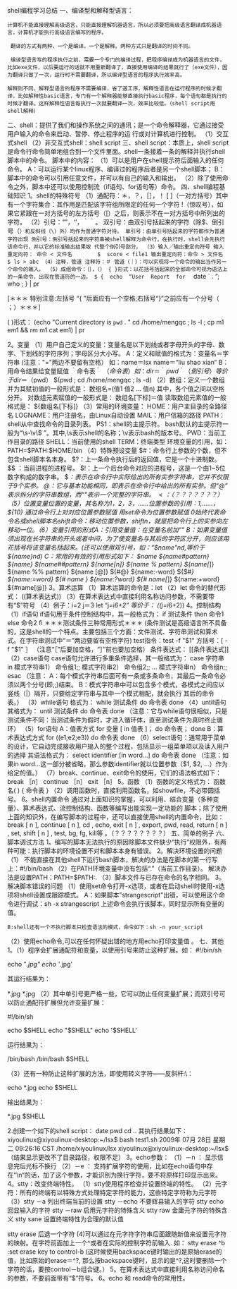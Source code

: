 shell编程学习总结
一、编译型和解释型语言：

    计算机不能直接理解高级语言，只能直接理解机器语言，所以必须要把高级语言翻译成机器语言，计算机才能执行高级语言编写的程序。

     翻译的方式有两种，一个是编译，一个是解释。两种方式只是翻译的时间不同。

     编译型语言写的程序执行之前，需要一个专门的编译过程，把程序编译成为机器语言的文件，比如exe文件，以后要运行的话就不用重新翻译了，直接使用编译的结果就行了（exe文件），因为翻译只做了一次，运行时不需要翻译，所以编译型语言的程序执行效率高。

    解释则不同，解释型语言的程序不需要编译，省了道工序，解释性语言在运行程序的时候才翻译，比如解释性basic语言，专门有一个解释器能够直接执行basic程序，每个语句都是执行的时候才翻译。这样解释性语言每执行一次就要翻译一次，效率比较低。（shell script用shell解释）

二、shell：提供了我们和操作系统之间的通讯；是一个命令解释器，它通过接受用户输入的命令来启动、暂停、停止程序的运
             行或对计算机进行控制。
   （1）交互式shell
   （2）非交互式shell：shell script
三、shell script：本质上，shell script是命令行命令简单地组合到一个文件里面。shell一条接着一条的解释并执行shell脚本中的命令。
   脚本中的内容：
   （1）可以是用户在shell提示符后面输入的任何命令。
        A：可以运行某个linux程序、编译过的程序后者是另一个shell脚本；
        B：脚本中的命令可以引用任意文件，并可以有自己的输入和输出。
   （2）除了使用命令之外，脚本中还可以使用控制流（if语句、for语句等）命令。
四、shell编程基础知识
1。shell的特殊符号
（1）通配符：＊，？，［］，！
    [ ]（一对方括号）其中有一个字符集合：其作用是匹配该字符组所限定的任何一个字符
    !（惊叹号），如果它紧跟在一对方括号的左方括号（[）之后，则表示不在一对方括号中所列出的字符。
（2）引号：“”，‘’，｀｀。
    双引号：由双引号括起来的字符（除$、倒引号（`）和反斜线（\）外）均作为普通字符对待。
    单引号：由单引号括起来的字符都作为普通字符出现
    倒引号：倒引号括起来的字符串被shell解释为命令行，在执行时，shell会先执行该命令行，并以它的标准输出结果取 代整个倒引号部分。
（3）输入／输出重定向符号
     输入重定向符： 命令 < 文件名       
    $  score < file1
     输出重定向符：命令 > 文件名        
    $ ls > abc
（4）注释，管道
     注释符：＃
     管道（｜）：可以实现将一个命令的输出当作另一个命令的输入。
（5）成组命令：｛｝，（）
    { }形式：以花括号括起来的全部命令可视为语法上的一条命令，出现在管道符的一边。
    $ {  echo  “User  Report  for  ` date ` . ”; who ; } | pr
   
   [＊＊＊ 特别注意:左括号 “{ ”后面应有一个空格;右括号“}”之前应有一个分号（ ；）＊＊＊］

   ( )形式：
    (echo  "Current  directory  is  ` pwd ` . "
    cd  /home/mengqc ;  ls -l ;
    cp  m1  em1 && rm  m1
    cat  em1) | pr
    
2。变量
（1）用户自己定义的变量：变量名是以下划线或者字母开头的字母、数字、下划线的字符序列；字母区分大小写。
   A：定义和赋值的格式为：变量名＝字符串  (注意："="两边不要留有空格）
     如：name＝lsx 
       name＝“liu shao xian“
   B：用命令结果给变量赋值
       ｀命令表｀
        $（命令表）
     如：dir＝｀pwd｀（倒引号）等价于 dir＝$（pwd）
         $(pwd ; cd  /home/mengqc ; ls  -d)
（2）数组：定义一个数组并为其赋初值的一般形式是：
            数组名=(值1  值2  …  值n)
            其中，各个值之间以空格分开。
     对数组元素赋值的一般形式是：  数组名[下标]＝值
     读取数组元素值的一般格式是：  ${数组名[下标]}
（3）常用的环境变量：
   HOME：用户主目录的全路径名
   LOGNAME：用户注册名，由Linux自动设置
   MAIL：用户信箱的路径
   PATH：shell从中查找命令的目录列表。
   PS1：shell的主提示符。  bash默认的主提示符一般为“\s-\v\$ ”。其中,\s表示shell的名称；\v表示bash的版本号。    
   PWD：当前工作目录的路径
   SHELL：当前使用的shell
   TERM：终端类型
   环境变量的引用，如：PATH=$PATH:$HOME/bin
（4）特殊预设变量
    $#：命令行上参数的个数，但不包含shell脚本名本身。
    $?：上一条命令执行后的返回值，它是一个十进制数。
    $$ ：当前进程的进程号。
    $!：上一个后台命令对应的进程号，这是一个由1~5位数字构成的数字串。
    $*：表示在命令行中实际给出的所有实参字符串，它并不仅限于9个实参。
    $@： 它与$*基本功能相同，即表示在命令行中给出的所有实参。但“$@”表示拆分的字符串数组，而“$*”表示一个完整的字符串。
    $<：（？？？？？？？）
（5）位置变量
     位置的变量，其名称为1，2，3，……
     位置参数的引用：$1,……，${10}
     通过命令行上对对应位置参数赋值
     用set命令为位置参数赋值
     $0始终代表命令名或shell脚本名
   shift命令：移动位置参数，shift n，就是把命令行上的实参向左移动一位。
（6）变量引用的形式
    A：引用变量值：在变量名前加“$”
    B：如果变量值须出现在长字符串的开头或者中间，为了使变量名与其后的字符区分开，则应该用花括号将该变量名括起来。(还可以使用双引号，如：“$name"nd,等价于${name}nd)
    C：常用的有效的引用形式如下：
   $name                ${name#pattern}
   ${name}              ${name##pattern}
   ${name[n]}            ${name % pattern}
   ${name[*]}            ${name %% pattern}
   ${name [@]}           ${#@}
   ${name:-word}         ${$#*}
   ${name:=word}         ${# name }
   ${name:?word}         ${# name[*]}
   ${name:+word}         ${#name[@]}
3。算术运算
（1）算术运算的命令是：let
（2）let 命令的替代形式： ((算术表达式))
（3）在算术表达式中直接利用名称访问参数，不需要带有“$”符号
（4）例子：i=2
        j＝3
        let “j=i*6+2”   等价于： ((j=i*6+2))
4。控制结构
（1）if语句
     if语句用于条件控制结构中，其一般格式为：
      if  测试条件
          then  命令1
          else  命令2
      fi
     ＊＊＊测试条件三种常用形式＊＊＊
(条件测试是高级语言所不具备的，这是shell的一个特点。主要包括三个方面：文件测试、字符串测试和算术式。在字符串测试中“＝”两边要留有空格字符)
     test指令：test  -f  "$1"
       方括号：[  -f  "$1"  ］ （注意“［”后要加空格，“］”前也要加空格）
       条件表达式： [[条件表达式]]
（2）case语句
      case语句允许进行多重条件选择，其一般格式为：
        case 字符串  in
              模式字符串1）  命令组1;;
        模式字符串2）  命令组2;;
            …
              模式字符串n） 命令组n;;
      esac
   （注意： A：每个模式字符串后面可有一条或多条命令，其最后一条命令必须以两个分号(即;;)结束。
      B：模式字符串中可以包含多个模式，各模式之间应以竖线（|）隔开，只要给定字符串与其中一个模式相配，就会执行
            其后的命令表。）
（3）while语句
    格式为：  while  测试条件 
             do
                          命令表
             done
（4）until语句
     其格式为：
             until   测试条件
                do
                             命令表
               done
   （注意：它与while语句很相似，只是测试条件不同：当测试条件为假时，才进入循环体，直至测试条件为真时终止循环）
（5）for语句
     A：值表方式
    for 变量 [ in 值表 ]；
    do
        命令表；
    done
     B：算术表达式方式
      for ((e1;e2;e3))
     do
        命令表
     done
（6）select语句：通常用于菜单的设计，它自动完成接收用户输入的整个过程，包括显示一组菜单项以及读入用户的选择
      其语法格式为：
     select identifier [in  word…]
           do
                  命令表
           done
      （注意：如果in word…这一部分被省略，那么参数identifier就以位置参数（$1, $2, …）作为给定的值。）
（7）break、continue、exit命令的使用，它们的语法格式如下：
     break ［n］
     continue ［n］
     exit ［n］
5。函数
（1）函数的定义格式为：
      函数名( )
      { 
          命令表
      }
（2）调用函数时，直接利用函数名，如showfile，不必带圆括号。
6。shell内置命令
     通过对上面知识的掌握，可以利用、结合变量（多种变量）、算术表达式、流控制结构、函数等编写出能实现一定功能的
脚本；除了使用上面的知识外，在编写脚本的过程中，还可以直接使用shell的内置命令，比如：break [ n ], continue [ n ], cd , echo, exit [ n ] , export, pwd, read, return [ n ] ,  set, shift [ n ] , test, bg, fg, kill等 。（？？？？？？？？）
五、简单的例子
六、脚本调试方法
1。编写的脚本无法执行的原因除脚本文件缺少“执行”权限外，有两种可能：执行脚本的环境设置不对和脚本本身有错误。
2。解决环境设置的问题
（1） 不能直接在其他shell下运行bash脚本，解决的办法是在脚本的第一行写上：#!/bin/bash
（2）在PATH环境变量中没有包括“.”（当前工作目录）。
    解决办法是设置PATH：PATH=$PATH:.
（3）脚本文件与已存在命令的名字相同。 
3。解决脚本错误的问题
（1）使用set命令打开-x选项，或者在启动shell时使用-x选项将shell设置成跟踪模式。
    A：如果脚本"strangescript"出错，可以使用这个命令进行调试：sh -x strangescript
         上述命令会执行该脚本，同时显示所有变量的值。

    B:shell还有一个不执行脚本只检查语法的模式，命令如下：sh -n your_script
（2）使用echo命令,可以在任何怀疑出错的地方用echo打印变量值 。
七、其他
1。（1）程序会扩展通配符和变量，以使用引号来防止这种扩展。如：
   #!/bin/sh

   echo "*.jpg"
   echo '*.jpg'

   其运行结果为：

  *.jpg
  *.jpg
（2）其中单引号更严格一些，它可以防止任何变量扩展；而双引号可以防止通配符扩展但允许变量扩展：

#!/bin/sh

echo $SHELL
echo "$SHELL"
echo '$SHELL'

运行结果为：

/bin/bash
/bin/bash
$SHELL

（3）还有一种防止这种扩展的方法，即使用转义字符——反斜杆:\：

echo \*.jpg
echo \$SHELL

输出结果为：

*.jpg
$SHELL

2.创建一个如下的shell script：
date
pwd
cd  ..
其执行结果如下：
xiyoulinux@xiyoulinux-desktop:~/lsx$ bash test1.sh
2009年 07月 28日 星期二 09:26:16 CST
/home/xiyoulinux/lsx
xiyoulinux@xiyoulinux-desktop:~/lsx$ （结果显示更改不了目录路径，权限不足）
3。echo参数：
（1）－n  ：  显示信息完后光标不换行
（2）－e  ：  支持扩展字符的使用，比如在echo语句中存在“\n“的话，加了这个参数，才能识别为换行字符，要不将原样打印显示出来。
4。stty：改变终端特性。
（1）stty使用程序检查并设置终端的特性。
（2）元字符：所有的终端有以特殊方式处理特定字符的能力，这些特定字符称为元字符
（3）stty －a 列出终端当前的设置
stty －echo 不要辉县输入的字符
stty echo 回显输入的字符
stty －raw 启用元字符的特殊含义
stty  raw 金庸元字符的特殊含义
stty sane  设置终端特性为合理的默认值

stty erase  后退一个字符
(4)可以通过在元字符字符串后面跟随新值来设置元字符的映射。在字符前面加上一个^或者在实际的控制字符前输入\.
如： stty erase ^b :set erase key to control-b
(这时候使用backspace键时输出的是原始erase的值，比如原始的erase＝^?,
那么按backspace键时，显示的是^?,这时要删除一个字符的话，要按control－b组合键。）
5。在算术表达式中直接利用名称访问命名的参数，不要前面带有“$”符号。
6。echo 和 read命令的常用性。

